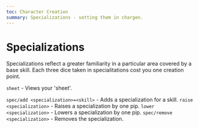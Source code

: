```yaml
---
toc: Character Creation
summary: Specializations - setting them in chargen.
---
```

# Specializations
Specializations reflect a greater familiarity in a particular area covered by a base skill. Each three dice taken in specialitations cost you one creation point.

`sheet` - Views your 'sheet'.

`spec/add <specialization>=<skill>` - Adds a specialization for a skill.
`raise <specialization>` - Raises a specialization by one pip.
`lower <specialization>` - Lowers a specialization by one pip.
`spec/remove <specialization>` - Removes the specialization.

